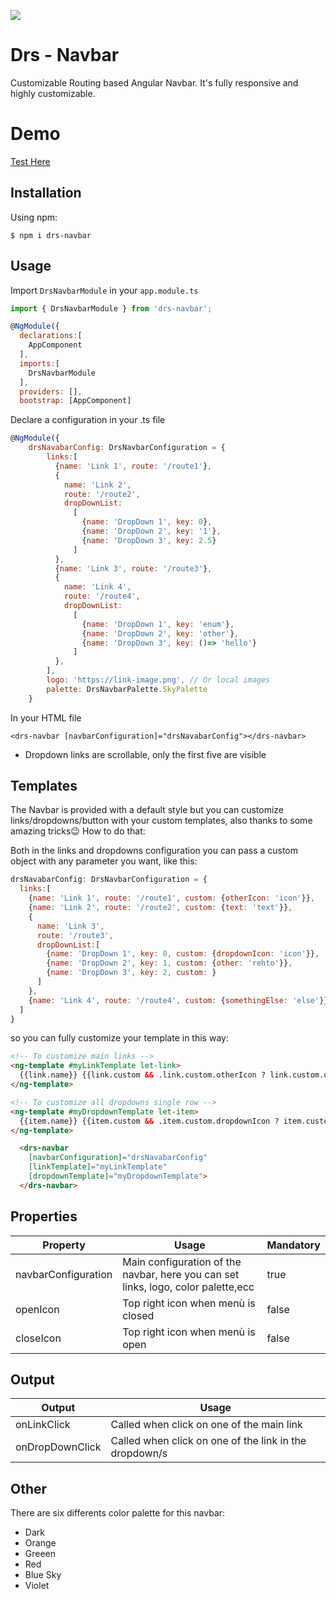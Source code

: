 
[![](https://img.shields.io/github/followers/RossiFire?label=Github&style=for-the-badge)](https://github.com/RossiFire)

# Drs - Navbar 

Customizable Routing based Angular Navbar. It's fully responsive and highly customizable.

# Demo

[Test Here](https://codesandbox.io/embed/practical-night-1ueohq?fontsize=14&hidenavigation=1&theme=dark)

## Installation

Using npm:
```shell
$ npm i drs-navbar
```

## Usage

Import `DrsNavbarModule` in your `app.module.ts`
```js
import { DrsNavbarModule } from 'drs-navbar';

@NgModule({
  declarations:[
    AppComponent
  ],
  imports:[
    DrsNavbarModule
  ],
  providers: [],
  bootstrap: [AppComponent]
```

Declare a configuration in your .ts file
```js
@NgModule({
    drsNavabarConfig: DrsNavbarConfiguration = {
        links:[
          {name: 'Link 1', route: '/route1'},
          {
            name: 'Link 2', 
            route: '/route2',
            dropDownList: 
              [
                {name: 'DropDown 1', key: 0},
                {name: 'DropDown 2', key: '1'},
                {name: 'DropDown 3', key: 2.5}
              ]
          },
          {name: 'Link 3', route: '/route3'},
          {
            name: 'Link 4', 
            route: '/route4',
            dropDownList: 
              [
                {name: 'DropDown 1', key: 'enum'},
                {name: 'DropDown 2', key: 'other'},
                {name: 'DropDown 3', key: ()=> 'hello'}
              ]
          },
        ],
        logo: 'https://link-image.png', // Or local images
        palette: DrsNavbarPalette.SkyPalette
    }
```

In your HTML file
```shell
<drs-navbar [navbarConfiguration]="drsNavabarConfig"></drs-navbar>
```

* Dropdown links are scrollable, only the first five are visible

## Templates
The Navbar is provided with a default style but you can customize links/dropdowns/button with your custom templates, also thanks to some amazing tricks😉
How to do that:

Both in the links and dropdowns configuration you can pass a custom object with any parameter you want, like this:
```js
drsNavabarConfig: DrsNavbarConfiguration = {
  links:[
    {name: 'Link 1', route: '/route1', custom: {otherIcon: 'icon'}},
    {name: 'Link 2', route: '/route2', custom: {text: 'text'}},
    {
      name: 'Link 3', 
      route: '/route3',
      dropDownList:[
        {name: 'DropDown 1', key: 0, custom: {dropdownIcon: 'icon'}},
        {name: 'DropDown 2', key: 1, custom: {other: 'rehto'}},
        {name: 'DropDown 3', key: 2, custom: }
      ]
    },
    {name: 'Link 4', route: '/route4', custom: {somethingElse: 'else'}},
  ]
}
```

so you can fully customize your template in this way:

```HTML
<!-- To customize main links -->
<ng-template #myLinkTemplate let-link>
  {{link.name}} {{link.custom && .link.custom.otherIcon ? link.custom.otherIcon : ''}}
</ng-template>

<!-- To customize all dropdowns single row -->
<ng-template #myDropdownTemplate let-item>
  {{item.name}} {{item.custom && .item.custom.dropdownIcon ? item.custom.dropdownIcon : ''}}
</ng-template>

  <drs-navbar 
    [navbarConfiguration]="drsNavabarConfig" 
    [linkTemplate]="myLinkTemplate" 
    [dropdownTemplate]="myDropdownTemplate">
  </drs-navbar>
```


## Properties
 Property | Usage | Mandatory
------------- | ------------- | -------------
 navbarConfiguration  | Main configuration of the navbar, here you can set links, logo, color palette,ecc | true  
 openIcon  | Top right icon when menù is closed | false
 closeIcon  | Top right icon when menù is open | false

## Output
 Output | Usage
------------- | -------------
 onLinkClick  | Called when click on one of the main link
 onDropDownClick  | Called when click on one of the link in the dropdown/s

## Other
There are six differents color palette for this navbar:
* Dark
* Orange
* Greeen
* Red
* Blue Sky
* Violet
